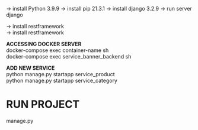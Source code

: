 
-> install Python 3.9.9
-> install pip 21.3.1
-> install django 3.2.9
-> run server django  

-> install restframework  
-> install restframework  

__ACCESSING DOCKER SERVER__  
docker-compose exec container-name sh  
docker-compose exec service_banner_backend sh  

__ADD NEW SERVICE__  
python manage.py startapp service_product  
python manage.py startapp service_category  

# RUN PROJECT
manage.py